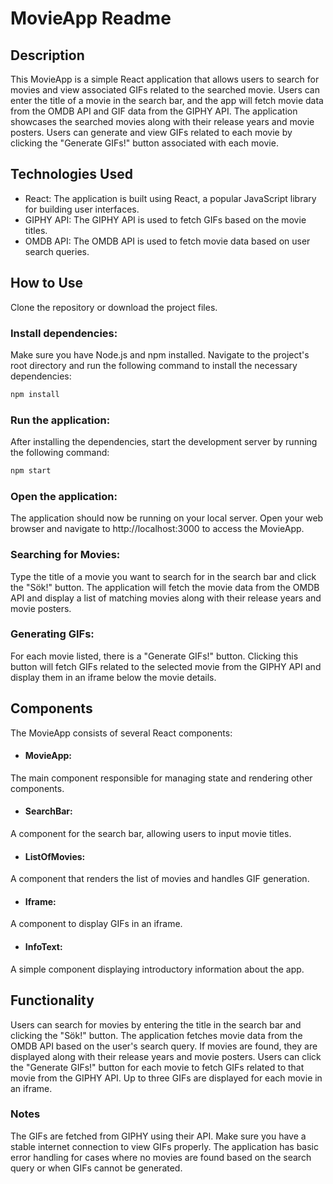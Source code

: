 
# MovieApp Readme
## Description
This MovieApp is a simple React application that allows users to search for movies and view associated GIFs related to the searched movie. Users can enter the title of a movie in the search bar, and the app will fetch movie data from the OMDB API and GIF data from the GIPHY API. The application showcases the searched movies along with their release years and movie posters. Users can generate and view GIFs related to each movie by clicking the "Generate GIFs!" button associated with each movie.

## Technologies Used
* React: The application is built using React, a popular JavaScript library for building user interfaces.
* GIPHY API: The GIPHY API is used to fetch GIFs based on the movie titles.
* OMDB API: The OMDB API is used to fetch movie data based on user search queries.

## How to Use
Clone the repository or download the project files.

### Install dependencies:

Make sure you have Node.js and npm installed. Navigate to the project's root directory and run the following command to install the necessary dependencies:

```javascript
npm install
```
### Run the application: 
After installing the dependencies, start the development server by running the following command:

```javascript
npm start
```
### Open the application: 
The application should now be running on your local server. Open your web browser and navigate to http://localhost:3000 to access the MovieApp.

### Searching for Movies: 
Type the title of a movie you want to search for in the search bar and click the "Sök!" button. The application will fetch the movie data from the OMDB API and display a list of matching movies along with their release years and movie posters.

### Generating GIFs: 
For each movie listed, there is a "Generate GIFs!" button. Clicking this button will fetch GIFs related to the selected movie from the GIPHY API and display them in an iframe below the movie details.

## Components
The MovieApp consists of several React components:

* #### MovieApp: 
The main component responsible for managing state and rendering other components.
* #### SearchBar: 
A component for the search bar, allowing users to input movie titles.
* #### ListOfMovies: 
A component that renders the list of movies and handles GIF generation.
* #### Iframe: 
A component to display GIFs in an iframe.
* #### InfoText: 
A simple component displaying introductory information about the app.

## Functionality
Users can search for movies by entering the title in the search bar and clicking the "Sök!" button.
The application fetches movie data from the OMDB API based on the user's search query.
If movies are found, they are displayed along with their release years and movie posters.
Users can click the "Generate GIFs!" button for each movie to fetch GIFs related to that movie from the GIPHY API.
Up to three GIFs are displayed for each movie in an iframe.
### Notes
The GIFs are fetched from GIPHY using their API. Make sure you have a stable internet connection to view GIFs properly.
The application has basic error handling for cases where no movies are found based on the search query or when GIFs cannot be generated.